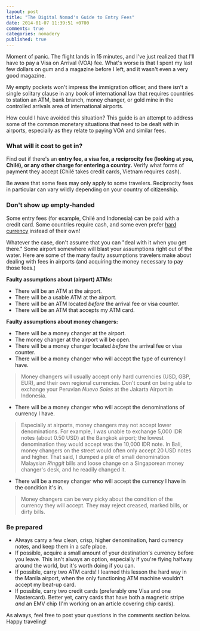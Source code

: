 ```yaml
---
layout: post
title: "The Digital Nomad's Guide to Entry Fees"
date: 2014-01-07 11:39:51 +0700
comments: true
categories: nomadery
published: true
---
```


Moment of panic. The flight lands in 15 minutes, and I've just realized that I'll have to pay a Visa on Arrival (VOA) fee. What's worse is that I spent my last few dollars on gum and a magazine before I left, and it wasn't even a very good magazine.

My empty pockets won't impress the immigration officer, and there isn't a single solitary clause in any book of international law that requires countries to station an ATM, bank branch, money changer, or gold mine in the controlled arrivals area of international airports.

How could I have avoided this situation? This guide is an attempt to address some of the common monetary situations that need to be dealt with in airports, especially as they relate to paying VOA and similar fees.

<!-- more -->

### What will it cost to get in?

Find out if there's an **entry fee, a visa fee, a reciprocity fee (looking at you, Chilé), or any other charge for entering a country.** Verify what forms of payment they accept (Chilé takes credit cards, Vietnam requires cash).

Be aware that some fees may only apply to some travelers. Reciprocity fees in particular can vary wildly depending on your country of citizenship.

### Don't show up empty-handed

Some entry fees (for example, Chilé and Indonesia) can be paid with a credit card. Some countries require cash, and some even prefer [hard currency](http://en.wikipedia.org/wiki/Hard_currency) instead of their own!

Whatever the case, don't assume that you can "deal with it when you get there." Some airport somewhere will blast your assumptions right out of the water. Here are some of the many faulty assumptions travelers make about dealing with fees in airports (and acquiring the money necessary to pay those fees.)

**Faulty assumptions about (airport) ATMs:**

- There will be an ATM at the airport.
- There will be a usable ATM at the airport.
- There will be an ATM located _before_ the arrival fee or visa counter.
- There will be an ATM that accepts my ATM card.

**Faulty assumptions about money changers:**

- There will be a money changer at the airport.
- The money changer at the airport will be open.
- There will be a money changer located _before_ the arrival fee or visa counter.
- There will be a money changer who will accept the type of currency I have.
 > Money changers will usually accept only hard currencies (USD, GBP, EUR), and their own regional currencies. Don't count on being able to exchange your Peruvian _Nuevo Soles_ at the Jakarta Airport in Indonesia.

- There will be a money changer who will accept the denominations of currency I have.
 > Especially at airports, money changers may not accept lower denominations. For example, I was unable to exchange 5,000 IDR notes (about 0.50 USD) at the Bangkok airport; the lowest denomination they would accept was the 10,000 IDR note. In Bali, money changers on the street would often only accept 20 USD notes and higher. That said, I dumped a pile of small denomination Malaysian _Ringgit_ bills and loose change on a Singaporean money changer's desk, and he readily changed it.

- There will be a money changer who will accept the currency I have in the condition it's in.
 > Money changers can be very picky about the condition of the currency they will accept. They may reject creased, marked bills, or dirty bills.

### Be prepared

- Always carry a few clean, crisp, higher denomination, hard currency notes, and keep them in a safe place.
- If possible, acquire a small amount of your destination's currency before you leave. This isn't always an option, especially if you're flying halfway around the world, but it's worth doing if you can.
- If possible, carry two ATM cards! I learned this lesson the hard way in the Manila airport, when the only functioning ATM machine wouldn't accept my beat-up card.
- If possible, carry two credit cards (preferably one Visa and one Mastercard). Better yet, carry cards that have both a magnetic stripe *and* an EMV chip (I'm working on an article covering chip cards).

As always, feel free to post your questions in the comments section below. Happy traveling!
